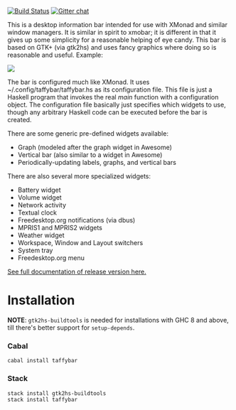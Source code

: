 [![Build Status](https://travis-ci.org/travitch/taffybar.svg?branch=master)](https://travis-ci.org/travitch/taffybar)
[![Gitter chat](https://badges.gitter.im/gitterHQ/gitter.png)](https://gitter.im/taffybar/Lobby)

This is a desktop information bar intended for use with XMonad and
similar window managers.  It is similar in spirit to xmobar; it is
different in that it gives up some simplicity for a reasonable helping
of eye candy.  This bar is based on GTK+ (via gtk2hs) and uses fancy
graphics where doing so is reasonable and useful.  Example:

![](https://github.com/travitch/taffybar/blob/master/doc/screenshot.png)

The bar is configured much like XMonad.  It uses
~/.config/taffybar/taffybar.hs as its configuration file.  This file
is just a Haskell program that invokes the real _main_ function with a
configuration object.  The configuration file basically just specifies
which widgets to use, though any arbitrary Haskell code can be
executed before the bar is created.

There are some generic pre-defined widgets available:

 * Graph (modeled after the graph widget in Awesome)
 * Vertical bar (also similar to a widget in Awesome)
 * Periodically-updating labels, graphs, and vertical bars

There are also several more specialized widgets:

 * Battery widget
 * Volume widget
 * Network activity
 * Textual clock
 * Freedesktop.org notifications (via dbus)
 * MPRIS1 and MPRIS2 widgets
 * Weather widget
 * Workspace, Window and Layout switchers
 * System tray
 * Freedesktop.org menu

[See full documentation of release version here.](https://hackage.haskell.org/package/taffybar)

Installation
============
**NOTE**: `gtk2hs-buildtools` is needed for installations with GHC 8 and above, till there's better support for `setup-depends`.

### Cabal
```
cabal install taffybar
```

### Stack
```
stack install gtk2hs-buildtools
stack install taffybar
```
